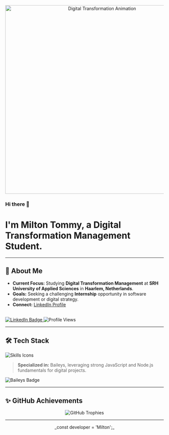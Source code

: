 <div align="center">
  <img src="https://media.giphy.com/media/v1.Y2lkPTc5MGI3NjExM2Z2b291d2FzZnA5cXB1YWVtc3F5cGJ3Z2I2ajdza3Jhb282YWdjaSZlcD12MV9pbnRlcm5hbF9naWYmY3Q9Zw/L5oYQ8x12t82Wb7SgH/giphy.gif" alt="Digital Transformation Animation" width="600"/>
</div>

### Hi there 👋

# I'm Milton Tommy, a Digital Transformation Management Student.

---

## 📍 About Me

* **Current Focus:** Studying **Digital Transformation Management** at **SRH University of Applied Sciences** in **Haarlem, Netherlands**.
* **Goals:** Seeking a challenging **Internship** opportunity in software development or digital strategy.
* **Connect:** [LinkedIn Profile](https://www.linkedin.com/in/milton-tommy/)

<br>

<a href="https://www.linkedin.com/in/milton-tommy/" target="_blank">
  <img src="https://img.shields.io/badge/Connect%20on%20LinkedIn-0077B5?style=flat-square&logo=linkedin&logoColor=white" alt="LinkedIn Badge"/>
</a>
<img src="https://komarev.com/ghpvc/?username=Mikey01-ui&color=B0C4DE&style=flat-square" alt="Profile Views"/>

---

## 🛠️ Tech Stack

<img src="https://skillicons.dev/icons?i=html,css,js,react,nodejs,python,bootstrap&theme=dark" alt="Skills Icons"/>

> **Specialized in:** Baileys, leveraging strong JavaScript and Node.js fundamentals for digital projects.
<img src="https://img.shields.io/badge/Baileys-%23351C75.svg?style=flat-square&logo=markdown&logoColor=white" alt="Baileys Badge"/>

---

## ✨ GitHub Achievements

<div align="center">
  <img src="https://github-profile-trophy.vercel.app/?username=Mikey01-ui&theme=onedark&no-frame=true&column=7&margin-w=10" alt="GitHub Trophies"/>
</div>

---

<p align="center">
  _const developer = 'Milton';_
</p>
